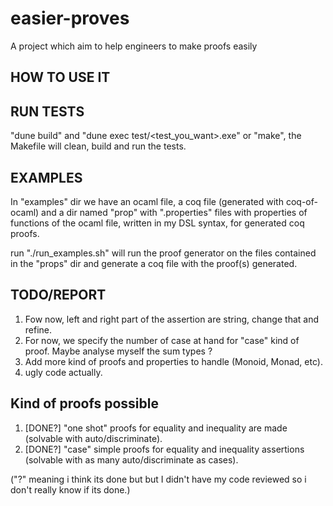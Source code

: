 # easier-proves
A project which aim to help engineers to make proofs easily

## HOW TO USE IT

## RUN TESTS

"dune build" and "dune exec test/<test_you_want>.exe" or "make", the Makefile will clean, build and run the tests.

## EXAMPLES

In "examples" dir we have an ocaml file, a coq file (generated with coq-of-ocaml) and a dir named "prop" with ".properties" files with properties of functions of the ocaml file, written in my DSL syntax, for generated coq proofs.

run "./run_examples.sh" will run the proof generator on the files contained in the "props" dir and generate a coq file with the proof(s) generated.

## TODO/REPORT
1. Fow now, left and right part of the assertion are string, change that and refine.
2. For now, we specify the number of case at hand for "case" kind of proof. Maybe analyse myself the sum types ?
4. Add more kind of proofs and properties to handle (Monoid, Monad, etc).
5. ugly code actually.

## Kind of proofs possible
1. [DONE?] "one shot" proofs for equality and inequality are made (solvable with auto/discriminate).
2. [DONE?] "case" simple proofs for equality and inequality assertions (solvable with as many auto/discriminate as cases).

("?" meaning i think its done but but I didn't have my code reviewed so i don't really know if its done.)